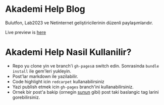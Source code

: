 # Akademi Help Blog

Bulutfon, Lab2023 ve Netinternet geliştiricilerinin düzenli paylaşımlarıdır.

Live preview is [here](http://akademi.help/)

# Akademi Help Nasil Kullanilir?

* Repo yu clone yin ve branch'i `gh-pages`a switch edin. Sonrasinda `bundle install` ile gem'leri yukleyin.
* Post'lar markdown ile yazilabilir.
* Code highlight icin `redcarpet` kullanabilirsiniz
* Yazi publish etmek icin `gh-pages` branch'ini kullanabilirsiniz.
* Ornek bir post'a bakip (ornegin [sunun](https://github.com/akademihelp/site/blob/develop/_posts/2015-12-25-akademide-ilk-gun.md) gibi) post taki baslangic tag larini gorebilirsiniz.
